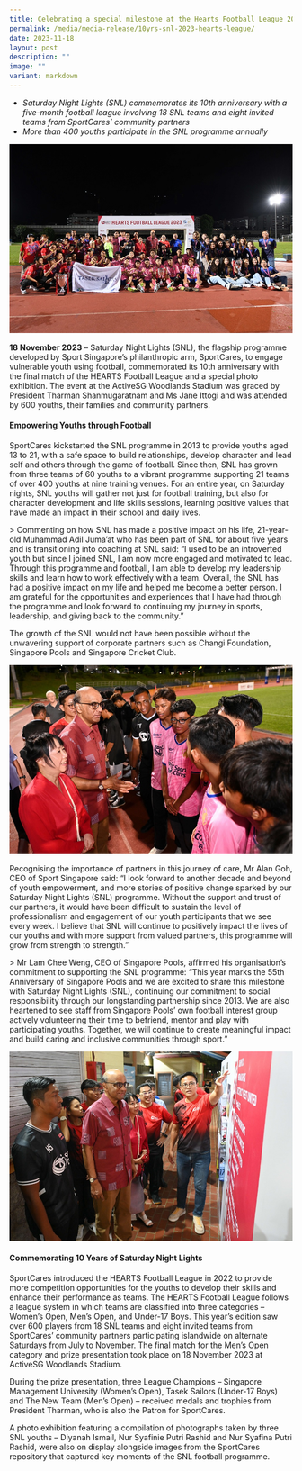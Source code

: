 ```yaml
---
title: Celebrating a special milestone at the Hearts Football League 2023 finale
permalink: /media/media-release/10yrs-snl-2023-hearts-league/
date: 2023-11-18
layout: post
description: ""
image: ""
variant: markdown
---
```

* *Saturday Night Lights (SNL) commemorates its 10th anniversary with a five-month football league involving 18 SNL teams and eight invited teams from SportCares’ community partners*
*  *More than 400 youths participate in the SNL programme annually*

![](/images/MSD_9504.JPG)

**18 November 2023** – Saturday Night Lights (SNL), the flagship programme developed by Sport Singapore’s philanthropic arm, SportCares, to engage vulnerable youth using football, commemorated its 10th anniversary with the final match of the HEARTS Football League and a special photo exhibition. The event at the ActiveSG Woodlands Stadium was graced by President Tharman Shanmugaratnam and Ms Jane Ittogi and was attended by 600 youths, their families and community partners.

#### Empowering Youths through Football <br>   
SportCares kickstarted the SNL programme in 2013 to provide youths aged 13 to 21, with a safe space to build relationships, develop character and lead self and others through the game of football. Since then, SNL has grown from three teams of 60 youths to a vibrant programme supporting 21 teams of over 400 youths at nine training venues. For an entire year, on Saturday nights, SNL youths will gather not just for football training, but also for character development and life skills sessions, learning positive values that have made an impact in their school and daily lives.

&gt; Commenting on how SNL has made a positive impact on his life, 21-year-old Muhammad Adil Juma’at who has been part of SNL for about five years and is transitioning into coaching at SNL said: “I used to be an introverted youth but since I joined SNL, I am now more engaged and motivated to lead. Through this programme and football, I am able to develop my leadership skills and learn how to work effectively with a team. Overall, the SNL has had a positive impact on my life and helped me become a better person. I am grateful for the opportunities and experiences that I have had through the programme and look forward to continuing my journey in sports, leadership, and giving back to the community.”&nbsp;&nbsp;&nbsp;&nbsp;&nbsp; &nbsp;&nbsp;&nbsp;&nbsp;&nbsp;&nbsp;&nbsp;&nbsp;&nbsp;&nbsp;&nbsp;&nbsp;&nbsp;&nbsp;&nbsp;&nbsp;&nbsp;&nbsp;&nbsp;&nbsp;&nbsp;&nbsp;&nbsp;

The growth of the SNL would not have been possible without the unwavering support of corporate partners such as Changi Foundation, Singapore Pools and Singapore Cricket Club.

![](/images/DSC_8662.JPG)

Recognising the importance of partners in this journey of care, Mr Alan Goh, CEO of Sport Singapore said: “I look forward to another decade and beyond of youth empowerment, and more stories of positive change sparked by our Saturday Night Lights (SNL) programme. Without the support and trust of our partners, it would have been difficult to sustain the level of professionalism and engagement of our youth participants that we see every week. I believe that SNL will continue to positively impact the lives of our youths and with more support from valued partners, this programme will grow from strength to strength.”

&gt; Mr Lam Chee Weng, CEO of Singapore Pools, affirmed his organisation’s commitment to supporting the SNL programme: “This year marks the 55th Anniversary of Singapore Pools and we are excited to share this milestone with Saturday Night Lights (SNL), continuing our commitment to social responsibility through our longstanding partnership since 2013. We are also heartened to see staff from Singapore Pools’ own football interest group actively volunteering their time to befriend, mentor and play with participating youths. Together, we will continue to create meaningful impact and build caring and inclusive communities through sport.”

![](/images/DSC_8386.JPG)


#### Commemorating 10 Years of Saturday Night Lights

SportCares introduced the HEARTS Football League in 2022 to provide more competition opportunities for the youths to develop their skills and enhance their performance as teams. The HEARTS Football League follows a league system in which teams are classified into three categories – Women’s Open, Men’s Open, and Under-17 Boys. This year’s edition saw over 600 players from 18 SNL teams and eight invited teams from SportCares’ community partners participating islandwide on alternate Saturdays from July to November. The final match for the Men’s Open category and prize presentation took place on 18 November 2023 at ActiveSG Woodlands Stadium.

During the prize presentation, three League Champions – Singapore Management University (Women’s Open), Tasek Sailors (Under-17 Boys) and The New Team (Men’s Open) – received medals and trophies from President Tharman, who is also the Patron for SportCares.

A photo exhibition featuring a compilation of photographs taken by three SNL youths – Diyanah Ismail, Nur Syafinie Putri Rashid and Nur Syafina Putri Rashid, were also on display alongside images from the SportCares repository that captured key moments of the SNL football programme.